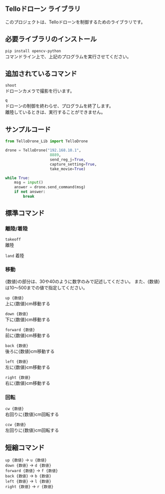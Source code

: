 ## Telloドローン ライブラリ
このプロジェクトは、Telloドローンを制御するためのライブラリです。

## 必要ライブラリのインストール
```pip install opencv-python```  
コマンドライン上で、上記のプログラムを実行させてください。

## 追加されているコマンド
```shoot```  
ドローンカメラで撮影を行います。  
  
```q```  
ドローンの制御を終わらせ、プログラムを終了します。  
離陸しているときは、実行することができません。

## サンプルコード

```python
from TelloDrone_Lib import TelloDrone

drone = TelloDrone("192.168.10.1",
                    8889,
                    send_reg_j=True,
                    capture_setting=True,
                    take_movie=True)

while True:
    msg = input()
    answer = drone.send_command(msg)
    if not answer:
        break
```  
  
## 標準コマンド
### 離陸/着陸

```takeoff```  
離陸

```land```
着陸

### 移動
  
{数値}の部分は、30や40のように数字のみで記述してください。
また、{数値}は10～500までの値で指定してください。
  
```up {数値}```  
上に{数値}cm移動する  
  
```down {数値}```  
下に{数値}cm移動する  
  
```forward {数値}```  
前に{数値}cm移動する  
  
```back {数値}```  
後ろに{数値}cm移動する  
  
```left {数値}```  
左に{数値}cm移動する  
  
```right {数値}```  
右に{数値}cm移動する  
  
### 回転
  
```cw {数値}```  
右回りに{数値}cm回転する  
  
```ccw {数値}```  
左回りに{数値}cm回転する  
  
## 短縮コマンド
```up {数値}```      -> ```u {数値}```  
```down {数値}```    -> ```d {数値}```  
```forward {数値}``` -> ```f {数値}```  
```back {数値}```    -> ```b {数値}```  
```left {数値}```    -> ```l {数値}```  
```right {数値}```   -> ```r {数値}```
